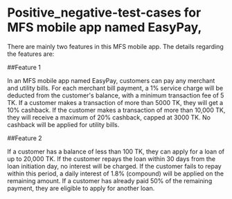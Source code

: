 
# Positive_negative-test-cases for MFS mobile app named EasyPay,
There are mainly two features in this MFS mobile app. The details regarding the features are:

##Feature 1

In an MFS mobile app named EasyPay, customers can pay any merchant and utility bills.
For each merchant bill payment, a 1% service charge will be deducted from the customer's balance, with a minimum transaction fee of 5 TK.
If a customer makes a transaction of more than 5000 TK, they will get a 10% cashback.
If the customer makes a transaction of more than 10,000 TK, they will receive a maximum of 20% cashback, capped at 3000 TK.
No cashback will be applied for utility bills.

##Feature 2

If a customer has a balance of less than 100 TK, they can apply for a loan of up to 20,000 TK.
If the customer repays the loan within 30 days from the loan initiation day, no interest will be charged.
If the customer fails to repay within this period, a daily interest of 1.8% (compound) will be applied on the remaining amount.
If a customer has already paid 50% of the remaining payment, they are eligible to apply for another loan.
